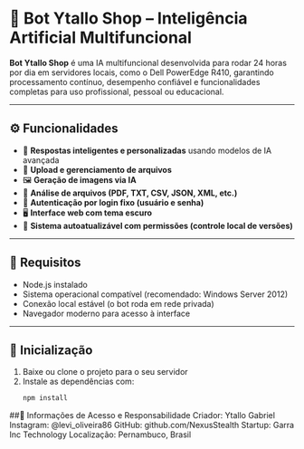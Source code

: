 # 🛒 Bot Ytallo Shop – Inteligência Artificial Multifuncional

**Bot Ytallo Shop** é uma IA multifuncional desenvolvida para rodar 24 horas por dia em servidores locais, como o Dell PowerEdge R410, garantindo processamento contínuo, desempenho confiável e funcionalidades completas para uso profissional, pessoal ou educacional.

---

## ⚙️ Funcionalidades

- 🤖 **Respostas inteligentes e personalizadas** usando modelos de IA avançada
- 📁 **Upload e gerenciamento de arquivos**
- 🖼️ **Geração de imagens via IA**
- 📄 **Análise de arquivos (PDF, TXT, CSV, JSON, XML, etc.)**
- 🔐 **Autenticação por login fixo (usuário e senha)**
- 🖥️ **Interface web com tema escuro**
- 🧠 **Sistema autoatualizável com permissões (controle local de versões)**

---

## 🧩 Requisitos

- Node.js instalado
- Sistema operacional compatível (recomendado: Windows Server 2012)
- Conexão local estável (o bot roda em rede privada)
- Navegador moderno para acesso à interface

---

## 🚀 Inicialização

1. Baixe ou clone o projeto para o seu servidor
2. Instale as dependências com:
   ```bash
   npm install

##📌 Informações de Acesso e Responsabilidade
Criador: Ytallo Gabriel
Instagram: @levi_oliveira86
GitHub: github.com/NexusStealth
Startup: Garra Inc Technology
Localização: Pernambuco, Brasil
